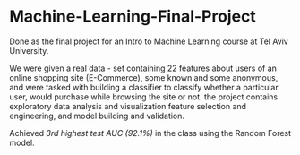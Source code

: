 # Machine-Learning-Final-Project

Done as the final project for an Intro to Machine Learning course at Tel Aviv University.

We were given a real data - set containing 22 features about users of an online shopping site (E-Commerce), some known and some anonymous, and were tasked with building a classifier to classify whether a particular user, would purchase while browsing the site or not.
the project contains exploratory data analysis and visualization feature selection and engineering, and model building and validation.

Achieved *3rd highest test AUC (92.1%)* in the class using the Random Forest model.


